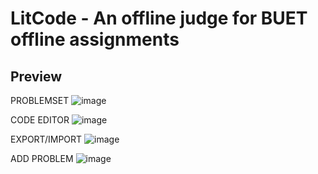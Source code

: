 # LitCode - An offline judge for BUET offline assignments

Preview
-------

PROBLEMSET
![image](https://github.com/selen0phile/litcode/assets/59266402/fe85efed-20a7-457b-b3c2-11a48688b1a9)

CODE EDITOR
![image](https://github.com/selen0phile/litcode/assets/59266402/4254424e-47ca-4ea4-b08f-615cc09276a3)

EXPORT/IMPORT
![image](https://github.com/selen0phile/litcode/assets/59266402/b26675bf-e04b-49a1-a6fb-f21ee6d4bc9a)

ADD PROBLEM
![image](https://github.com/selen0phile/litcode/assets/59266402/a21a5f92-e226-4451-930e-e8f151bf6f48)
